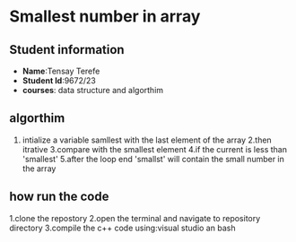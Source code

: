 # Smallest number in array
## Student information
- **Name**:Tensay Terefe
- **Student Id**:9672/23
- **courses**: data structure and algorthim

## algorthim
1. intialize a variable samllest with the last element of the array
2.then itrative
3.compare with the smallest element
4.if the current is less than 'smallest'
5.after the loop end  'smallst' will contain the small number in the array

## how run the code
1.clone the repostory
2.open the terminal and navigate to repository directory
3.compile the c++ code using:visual studio an bash
